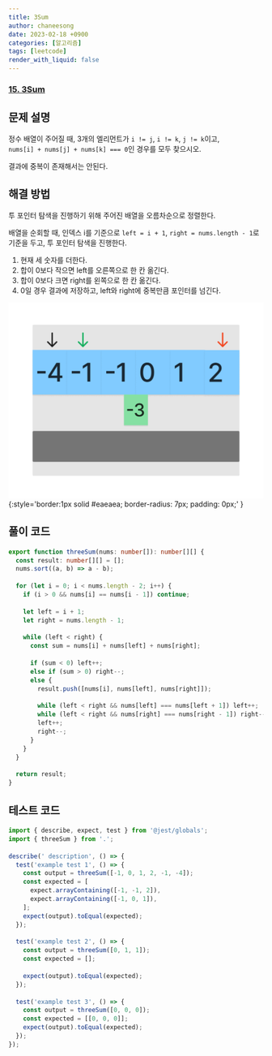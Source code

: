 ```yaml
---
title: 3Sum
author: chaneesong
date: 2023-02-18 +0900
categories: [알고리즘]
tags: [leetcode]
render_with_liquid: false
---
```


### [15. 3Sum](https://leetcode.com/problems/3sum/description/)

## 문제 설명

정수 배열이 주어질 때, 3개의 엘리먼트가 `i != j`, `i != k`, `j != k`이고,  
`nums[i] + nums[j] + nums[k] === 0`인 경우를 모두 찾으시오.

결과에 중복이 존재해서는 안된다.

## 해결 방법

투 포인터 탐색을 진행하기 위해 주어진 배열을 오름차순으로 정렬한다.

배열을 순회할 때, 인덱스 i를 기준으로 `left = i + 1`, `right = nums.length - 1`로 기준을 두고, 투 포인터 탐색을 진행한다.

1. 현재 세 숫자를 더한다.
2. 합이 0보다 작으면 left를 오른쪽으로 한 칸 옮긴다.
3. 합이 0보다 크면 right를 왼쪽으로 한 칸 옮긴다.
4. 0일 경우 결과에 저장하고, left와 right에 중복만큼 포인터를 넘긴다.

![3 Sum](/assets/img/algorithm/3sum/movement.gif){:style='border:1px solid #eaeaea; border-radius: 7px; padding: 0px;' }

## 풀이 코드

```typescript
export function threeSum(nums: number[]): number[][] {
  const result: number[][] = [];
  nums.sort((a, b) => a - b);

  for (let i = 0; i < nums.length - 2; i++) {
    if (i > 0 && nums[i] == nums[i - 1]) continue;

    let left = i + 1;
    let right = nums.length - 1;

    while (left < right) {
      const sum = nums[i] + nums[left] + nums[right];

      if (sum < 0) left++;
      else if (sum > 0) right--;
      else {
        result.push([nums[i], nums[left], nums[right]]);

        while (left < right && nums[left] === nums[left + 1]) left++;
        while (left < right && nums[right] === nums[right - 1]) right--;
        left++;
        right--;
      }
    }
  }

  return result;
}
```

## 테스트 코드

```typescript
import { describe, expect, test } from '@jest/globals';
import { threeSum } from '.';

describe(' description', () => {
  test('example test 1', () => {
    const output = threeSum([-1, 0, 1, 2, -1, -4]);
    const expected = [
      expect.arrayContaining([-1, -1, 2]),
      expect.arrayContaining([-1, 0, 1]),
    ];
    expect(output).toEqual(expected);
  });

  test('example test 2', () => {
    const output = threeSum([0, 1, 1]);
    const expected = [];

    expect(output).toEqual(expected);
  });

  test('example test 3', () => {
    const output = threeSum([0, 0, 0]);
    const expected = [[0, 0, 0]];
    expect(output).toEqual(expected);
  });
});
```
